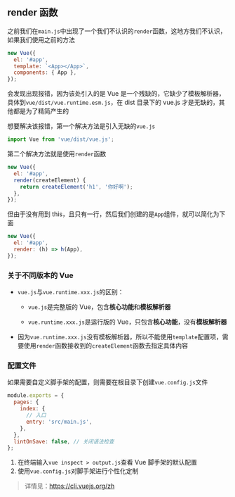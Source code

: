 ## render 函数

之前我们在`main.js`中出现了一个我们不认识的`render`函数，这地方我们不认识，如果我们使用之前的方法

```js
new Vue({
  el: '#app',
  template: `<App></App>`,
  components: { App },
});
```

会发现出现报错，因为该处引入的是 Vue 是一个残缺的，它缺少了模板解析器，具体到`vue/dist/vue.runtime.esm.js`，在 dist 目录下的 vue.js 才是无缺的，其他都是为了精简产生的

想要解决该报错，第一个解决方法是引入无缺的`vue.js`

```js
import Vue from 'vue/dist/vue.js';
```

第二个解决方法就是使用`render`函数

```js
new Vue({
  el: '#app',
  render(createElement) {
    return createElement('h1', '你好啊');
  },
});
```

但由于没有用到 this，且只有一行，然后我们创建的是`App`组件，就可以简化为下面

```js
new Vue({
  el: '#app',
  render: (h) => h(App),
});
```

### **关于不同版本的 Vue**

- `vue.js`与`vue.runtime.xxx.js`的区别：

  - `vue.js`是完整版的 Vue，包含**核心功能**和**模板解析器**

  - `vue.runtime.xxx.js`是运行版的 Vue，只包含**核心功能**，没有**模板解析器**

- 因为`vue.runtime.xxx.js`没有模板解析器，所以不能使用`template`配置项，需要使用`render`函数接收到的`createElement`函数去指定具体内容

### 配置文件

如果需要自定义脚手架的配置，则需要在根目录下创建`vue.config.js`文件

```js
module.exports = {
  pages: {
    index: {
      // 入口
      entry: 'src/main.js',
    },
  },
  lintOnSave: false, // 关闭语法检查
};
```

1. 在终端输入`vue inspect > output.js`查看 Vue 脚手架的默认配置
2. 使用`vue.config.js`对脚手架进行个性化定制

> 详情见：https://cli.vuejs.org/zh
